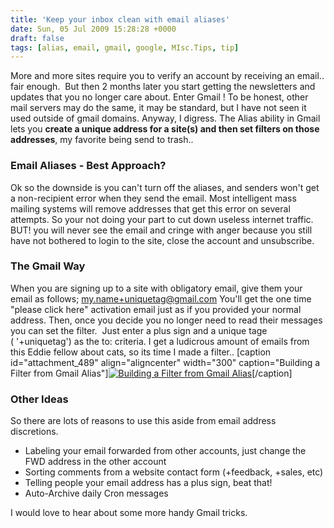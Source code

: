 ```yaml
---
title: 'Keep your inbox clean with email aliases'
date: Sun, 05 Jul 2009 15:28:28 +0000
draft: false
tags: [alias, email, gmail, google, MIsc.Tips, tip]
---
```


More and more sites require you to verify an account by receiving an email.. fair enough.  But then 2 months later you start getting the newsletters and updates that you no longer care about. Enter Gmail ! To be honest, other mail servers may do the same, it may be standard, but I have not seen it used outside of gmail domains. Anyway, I digress. The Alias ability in Gmail lets you **create a unique address for a site(s) and then set filters on those addresses**, my favorite being send to trash..

### Email Aliases - Best Approach?

Ok so the downside is you can't turn off the aliases, and senders won't get a non-recipient error when they send the email. Most intelligent mass mailing systems will remove addresses that get this error on several attempts. So your not doing your part to cut down useless internet traffic. BUT! you will never see the email and cringe with anger because you still have not bothered to login to the site, close the account and unsubscribe.

### The Gmail Way

When you are signing up to a site with obligatory email, give them your email as follows; [my.name+uniquetag@gmail.com](mailto:my.name+uniquetag@gmail.com) You'll get the one time "please click here" activation email just as if you provided your normal address. Then, once you decide you no longer need to read their messages you can set the filter.  Just enter a plus sign and a unique tage ( '+uniquetag') as the to: criteria. I get a ludicrous amount of emails from this Eddie fellow about cats, so its time I made a filter.. \[caption id="attachment_489" align="aligncenter" width="300" caption="Building a Filter from Gmail Alias"\][![Building a Filter from Gmail Alias](https://blog.edwardawebb.com/wp-content/uploads/2009/07/gmail_alias-300x89.jpg "gmail_alias")](https://blog.edwardawebb.com/wp-content/uploads/2009/07/gmail_alias.jpg)\[/caption\]

### Other Ideas

So there are lots of reasons to use this aside from email address discretions.

*   Labeling your email forwarded from other accounts, just change the FWD address in the other account
*   Sorting comments from a website contact form (+feedback, +sales, etc)
*   Telling people your email address has a plus sign, beat that!
*   Auto-Archive daily Cron messages

I would love to hear about some more handy Gmail tricks.